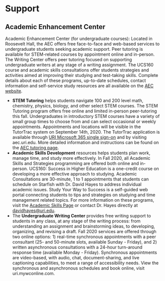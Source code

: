 # Support

## Academic Enhancement Center

Academic Enhancement Center (for undergraduate courses): Located in Roosevelt Hall, the AEC offers free face-to-face and web-based services to undergraduate students seeking academic support. Peer tutoring is available for STEM-related courses by appointment online and in-person. The Writing Center offers peer tutoring focused on supporting undergraduate writers at any stage of a writing assignment. The UCS160 course and academic skills consultations offer students strategies and activities aimed at improving their studying and test-taking skills. Complete details about each of these programs, up-to-date schedules, contact information and self-service study resources are all available on the
 [AEC website](https://web.uri.edu/aec).

- **STEM Tutoring** helps students navigate 100 and 200 level math, chemistry, physics, biology, and other select STEM courses. The STEM Tutoring program offers free online and limited in-person peer-tutoring this fall. Undergraduates in introductory STEM courses have a variety of small group times to choose from and can select occasional or weekly appointments. Appointments and locations will be visible in the TutorTrac system on September 14th, 2020. The TutorTrac application is available through [URI Microsoft 365 single sign-on](https://account.activedirectory.windowsazure.com/r#/applications) and by visiting aec.uri.edu. More detailed information and instructions can be found on the [AEC tutoring page](https://uri.edu/aec/tutoring).
- **Academic Skills Development** resources helps students plan work, manage time, and study more effectively. In Fall 2020, all Academic Skills and Strategies programming are offered both online and in-person. UCS160: Success in Higher Education is a one-credit course on developing a more effective approach to studying. Academic Consultations are 30-minute, 1 to 1 appointments that students can schedule on Starfish with Dr. David Hayes to address individual academic issues. Study Your Way to Success is a self-guided web portal connecting students to tips and strategies on studying and time management related topics. For more information on these programs, visit the [Academic Skills Page](https://uri.edu/aec/academic-skills)  or contact Dr. Hayes directly at davidhayes@uri.edu.  
- The **Undergraduate Writing Center** provides free writing support to students in any class, at any stage of the writing process: from understanding an assignment and brainstorming ideas, to developing, organizing, and revising a draft. Fall 2020 services are offered through two online options: 1) real-time synchronous appointments with a peer consultant (25- and 50-minute slots, available Sunday - Friday), and 2) written asynchronous consultations with a 24-hour turn-around response time (available Monday - Friday). Synchronous appointments are video-based, with audio, chat, document-sharing, and live captioning capabilities, to meet a range of accessibility needs. View the synchronous and asynchronous schedules and book online, visit uri.mywconline.com.
